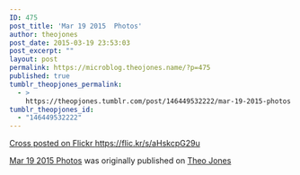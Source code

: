 ```yaml
---
ID: 475
post_title: 'Mar 19 2015  Photos'
author: theojones
post_date: 2015-03-19 23:53:03
post_excerpt: ""
layout: post
permalink: https://microblog.theojones.name/?p=475
published: true
tumblr_theopjones_permalink:
  - >
    https://theopjones.tumblr.com/post/146449532222/mar-19-2015-photos
tumblr_theopjones_id:
  - "146449532222"
---
```

<a href="http://" rel="bookmark" title="Permalink to "><p>Cross posted on Flickr <a href="https://flic.kr/s/aHskcpG29u">https://flic.kr/s/aHskcpG29u</a> <!-- more --></p>
</a><p class="tumblr-crosspostr-linkback"><a href="https://theojones.name/2015/03/mar-19-2015-photos/" title="Go to the original post." rel="bookmark">Mar 19 2015  Photos</a> was originally published on <a href="https://theojones.name">Theo Jones</a></p>
